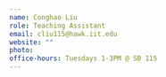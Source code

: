 ```yaml
---
name: Conghao Liu
role: Teaching Assistant
email: cliu115@hawk.iit.edu
website: ""
photo: 
office-hours: Tuesdays 1-3PM @ SB 115
---
```


